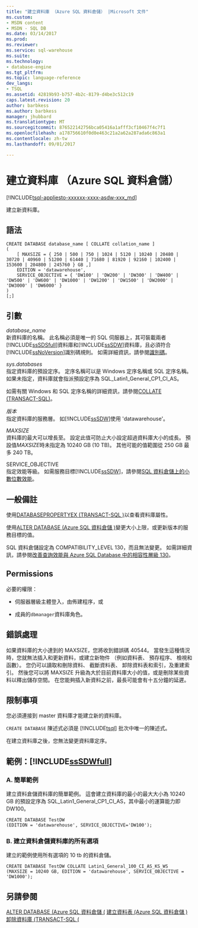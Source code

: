 ```yaml
---
title: "建立資料庫 （Azure SQL 資料倉儲） |Microsoft 文件"
ms.custom:
- MSDN content
- MSDN - SQL DB
ms.date: 03/14/2017
ms.prod: 
ms.reviewer: 
ms.service: sql-warehouse
ms.suite: 
ms.technology:
- database-engine
ms.tgt_pltfrm: 
ms.topic: language-reference
dev_langs:
- TSQL
ms.assetid: 42819b93-b757-4b2c-8179-d4be3c512c19
caps.latest.revision: 20
author: barbkess
ms.author: barbkess
manager: jhubbard
ms.translationtype: MT
ms.sourcegitcommit: 876522142756bca05416a1afff3cf10467f4c7f1
ms.openlocfilehash: a178756610f0d0e463c21a2a62a287ada6c863a1
ms.contentlocale: zh-tw
ms.lasthandoff: 09/01/2017

---
```

# <a name="create-database-azure-sql-data-warehouse"></a>建立資料庫 （Azure SQL 資料倉儲）
[!INCLUDE[tsql-appliesto-xxxxxx-xxxx-asdw-xxx_md](../../includes/tsql-appliesto-xxxxxx-xxxx-asdw-xxx-md.md)]

建立新資料庫。  
  
## <a name="syntax"></a>語法  
  
```  
CREATE DATABASE database_name [ COLLATE collation_name ]  
(  
    [ MAXSIZE = { 250 | 500 | 750 | 1024 | 5120 | 10240 | 20480 | 30720 | 40960 | 51200 | 61440 | 71680 | 81920 | 92160 | 102400 | 153600 | 204800 | 245760 } GB ,]  
    EDITION = 'datawarehouse',  
    SERVICE_OBJECTIVE = { 'DW100' | 'DW200' | 'DW300' | 'DW400' | 'DW500' | 'DW600' | 'DW1000' | 'DW1200' | 'DW1500' | 'DW2000' | 'DW3000' | 'DW6000' }  
)  
[;]  
```  
  
## <a name="arguments"></a>引數  
*database_name*  
新資料庫的名稱。 此名稱必須是唯一的 SQL 伺服器上，其可裝載兩者[!INCLUDE[ssSDSfull](../../includes/sssdsfull-md.md)]資料庫和[!INCLUDE[ssSDW](../../includes/sssdw-md.md)]資料庫，且必須符合[!INCLUDE[ssNoVersion](../../includes/ssnoversion-md.md)]識別碼規則。 如需詳細資訊，請參閱[識別碼](http://go.microsoft.com/fwlink/p/?LinkId=180386)。  
  
*sys.databases*  
指定資料庫的預設定序。 定序名稱可以是 Windows 定序名稱或 SQL 定序名稱。 如果未指定，資料庫就會指派預設定序為 SQL_Latin1_General_CP1_CI_AS。  
  
如需有關 Windows 和 SQL 定序名稱的詳細資訊，請參閱[COLLATE (TRANSACT-SQL)](http://msdn.microsoft.com/library/ms184391.aspx)。  
  
*版本*  
指定資料庫的服務層。 如[!INCLUDE[ssSDW](../../includes/sssdw-md.md)]使用 'datawarehouse'。  
  
*MAXSIZE*  
資料庫的最大可以增長至。 設定此值可防止大小設定超過資料庫大小的成長。 預設值*MAXSIZE*時未指定為 10240 GB (10 TB)。  其他可能的值範圍從 250 GB 最多 240 TB。  
  
SERVICE_OBJECTIVE  
指定效能等級。 如需服務目標[!INCLUDE[ssSDW](../../includes/sssdw-md.md)]，請參閱[SQL 資料倉儲上的小數位數效能](https://azure.microsoft.com/documentation/articles/sql-data-warehouse-performance-scale/)。  
  
## <a name="general-remarks"></a>一般備註  
使用[DATABASEPROPERTYEX &#40;TRANSACT-SQL &#41;](../../t-sql/functions/databasepropertyex-transact-sql.md)以查看資料庫屬性。  
  
使用[ALTER DATABASE &#40;Azure SQL 資料倉儲 &#41;](../../t-sql/statements/alter-database-azure-sql-data-warehouse.md)變更大小上限，或更新版本的服務目標的值。   

SQL 資料倉儲設定為 COMPATIBILITY_LEVEL 130，而且無法變更。 如需詳細資訊，請參閱[改善查詢效能與 Azure SQL Database 中的相容性層級 130](https://azure.microsoft.com/documentation/articles/sql-database-compatibility-level-query-performance-130/)。
  
## <a name="permissions"></a>Permissions  
必要的權限：  
  
-   伺服器層級主體登入，由佈建程序，或  
  
-   成員的`dbmanager`資料庫角色。  
  
## <a name="error-handling"></a>錯誤處理  
如果資料庫的大小達到的 MAXSIZE，您將收到錯誤碼 40544。 當發生這種情況時，您就無法插入和更新資料，或建立新物件 （例如資料表、 預存程序、 檢視和函數）。 您仍可以讀取和刪除資料、 截斷資料表、 卸除資料表和索引，及重建索引。 然後您可以將 MAXSIZE 升級為大於目前資料庫大小的值，或是刪除某些資料以釋出儲存空間。 在您能夠插入新資料之前，最長可能會有十五分鐘的延遲。  
  
## <a name="limitations-and-restrictions"></a>限制事項  
您必須連接到 master 資料庫才能建立新的資料庫。  
  
`CREATE DATABASE` 陳述式必須是 [!INCLUDE[tsql](../../includes/tsql-md.md)] 批次中唯一的陳述式。

在建立資料庫之後，您無法變更資料庫定序。   
  
## <a name="examples-includesssdwfullincludessssdwfull-mdmd"></a>範例：[!INCLUDE[ssSDWfull](../../includes/sssdwfull-md.md)]  
  
### <a name="a-simple-example"></a>A. 簡單範例  
建立資料倉儲資料庫的簡單範例。 這會建立資料庫的最小的最大大小為 10240 GB 的預設定序為 SQL_Latin1_General_CP1_CI_AS，其中最小的運算能力即 DW100。  
  
```  
CREATE DATABASE TestDW  
(EDITION = 'datawarehouse', SERVICE_OBJECTIVE='DW100');  
```  
  
### <a name="b-create-a-data-warehouse-database-with-all-the-options"></a>B. 建立資料倉儲資料庫的所有選項  
建立的範例使用所有選項的 10 tb 的資料倉儲。  
  
```  
CREATE DATABASE TestDW COLLATE Latin1_General_100_CI_AS_KS_WS  
(MAXSIZE = 10240 GB, EDITION = 'datawarehouse', SERVICE_OBJECTIVE = 'DW1000');  
```  
  
## <a name="see-also"></a>另請參閱  
[ALTER DATABASE &#40;Azure SQL 資料倉儲 &#40;](../../t-sql/statements/alter-database-azure-sql-data-warehouse.md) 
[建立資料表 &#40;Azure SQL 資料倉儲 &#41;](../../t-sql/statements/create-table-azure-sql-data-warehouse.md)  
[卸除資料庫 &#40;TRANSACT-SQL &#40;](../../t-sql/statements/drop-database-transact-sql.md) 
  


